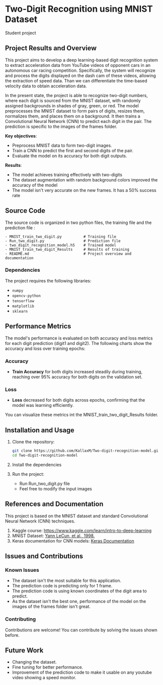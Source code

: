 # Two-Digit Recognition using MNIST Dataset

Student project

## Project Results and Overview

This project aims to develop a deep learning-based digit recognition system to extract acceleration data from YouTube videos of opponent cars in an autonomous car racing competition. Specifically, the system will recognize and process the digits displayed on the dash cam of these videos, allowing the extraction of speed data. Than we can differentiate the time-based velocity data to obtain acceleration data.

In the present state, the project is able to recognize two-digit numbers, where each digit is sourced from the MNIST dataset, with randomly assigned backgrounds in shades of gray, green, or red. The model preprocesses the MNIST dataset to form pairs of digits, resizes them, normalizes them, and places them on a background. It then trains a Convolutional Neural Network (CNN) to predict each digit in the pair. The prediction is specific to the images of the frames folder.

**Key objectives**:
- Preprocess MNIST data to form two-digit images.
- Train a CNN to predict the first and second digits of the pair.
- Evaluate the model on its accuracy for both digit outputs.

**Results**:
- The model achieves training effectively with two-digits
- The dataset augmentation with random background colors improved the accuracy of the model
- The model isn't very accurate on the new frames. It has a 50% success rate

## Source Code

The source code is organized in two python files, the training file and the prediction file :

```
- MNIST_train_two_digit.py          # Training file
- Run_two_digit.py                  # Prediction file
- two_digit_recognition_model.h5    # Trained model
- MNIST_train_two_digit_Results     # Results of training
- README.md                         # Project overview and documentation
```

### Dependencies

The project requires the following libraries:
- `numpy`
- `opencv-python`
- `tensorflow`
- `matplotlib`
- `sklearn`
  

## Performance Metrics

The model's performance is evaluated on both accuracy and loss metrics for each digit prediction (digit1 and digit2). The following charts show the accuracy and loss over training epochs:

### Accuracy
- **Train Accuracy** for both digits increased steadily during training, reaching over 95% accuracy for both digits on the validation set.

### Loss
- **Loss** decreased for both digits across epochs, confirming that the model was learning efficiently.

You can visualize these metrics int the MNIST_train_two_digit_Results folder.

## Installation and Usage

1. Clone the repository:
   ```bash
   git clone https://github.com/KallaxM/Two-digit-recognition-model.git
   cd Two-digit-recognition-model
   ```

2. Install the dependencies

   
4. Run the project:
   - Run Run_two_digit.py file
   - Feel free to modify the input images

## References and Documentation

This project is based on the MNIST dataset and standard Convolutional Neural Network (CNN) techniques.

1. Kaggle course: https://www.kaggle.com/learn/intro-to-deep-learning
3. MNIST Dataset: [Yann LeCun, et al., 1998.](http://yann.lecun.com/exdb/mnist/)
4. Keras documentation for CNN models: [Keras Documentation](https://keras.io/)

## Issues and Contributions

### Known Issues
- The dataset isn't the most suitable for this application.
- The prediction code is predicting only for 1 frame.
- The prediction code is using known coordinates of the digit area to predict.
- As the dataset isn't the best one, performance of the model on the images of the frames folder isn't great.

### Contributing
Contributions are welcome! You can contribute by solving the issues shown before.

## Future Work

- Changing the dataset.
- Fine tuning for better performance.
- Improvement of the prediction code to make it usable on any youtube video showing a speed monitor.
